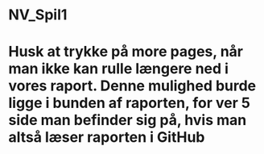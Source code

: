 # NV_Spil1
# Husk at trykke på more pages, når man ikke kan rulle længere ned i vores raport. Denne mulighed burde ligge i bunden af raporten, for ver 5 side man befinder sig på, hvis man altså læser raporten i GitHub
